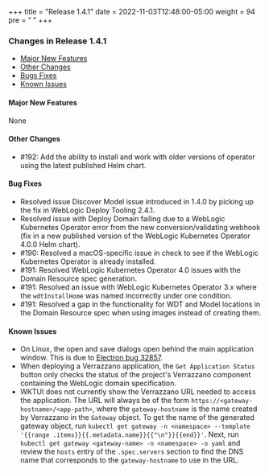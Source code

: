+++
title = "Release 1.4.1"
date = 2022-11-03T12:48:00-05:00
weight = 94
pre = "<b> </b>"
+++

### Changes in Release 1.4.1
- [Major New Features](#major-new-features)
- [Other Changes](#other-changes)
- [Bugs Fixes](#bug-fixes)
- [Known Issues](#known-issues)


#### Major New Features
None

#### Other Changes
- #192: Add the ability to install and work with older versions of operator using the latest published Helm chart.

#### Bug Fixes
- Resolved issue Discover Model issue introduced in 1.4.0 by picking up the fix in WebLogic Deploy Tooling 2.4.1.
- Resolved issue with Deploy Domain failing due to a WebLogic Kubernetes Operator error from the new conversion/validating
  webhook (fix in a new published version of the WebLogic Kubernetes Operator 4.0.0 Helm chart).
- #190: Resolved a macOS-specific issue in check to see if the WebLogic Kubernetes Operator is already installed.
- #191: Resolved WebLogic Kubernetes Operator 4.0 issues with the Domain Resource spec generation.
- #191: Resolved an issue with WebLogic Kubernetes Operator 3.x where the `wdtInstallHome` was named incorrectly under one condition.
- #191: Resolved a gap in the functionality for WDT and Model locations in the Domain Resource spec when using images
  instead of creating them.  

#### Known Issues
- On Linux, the open and save dialogs open behind the main application window.  This is due to
  [Electron bug 32857](https://github.com/electron/electron/issues/32857).
- When deploying a Verrazzano application, the `Get Application Status` button only checks the status of the project's
  Verrazzano component containing the WebLogic domain specification.
- WKTUI does not currently show the Verrazzano URL needed to access the application.  The URL will always be of
  the form `https://<gateway-hostname>/<app-path>`, where the `gateway-hostname` is the name created by Verrazzano
  in the `Gateway` object.  To get the name of the generated gateway object, run `kubectl get gateway -n <namespace> --template
  '{{range .items}}{{.metadata.name}}{{"\n"}}{{end}}'`.  Next, run `kubectl get gateway <gateway-name> -n <namespace> -o yaml`
  and review the `hosts` entry of the `.spec.servers` section to find the DNS name that corresponds to the
  `gateway-hostname` to use in the URL.
